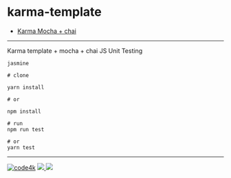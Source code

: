 # karma-template

* [Karma Mocha + chai](https://github.com/code4mk/karma-template/tree/karma-mocha)

---

Karma template + mocha + chai JS  Unit Testing

`jasmine`

```base
# clone

yarn install

# or

npm install

# run
npm run test

# or
yarn test
```


---
[![code4k](https://img.shields.io/badge/Powered-By-blue.svg)]() <a href="https://code4mk.org" ><img src="https://img.shields.io/badge/code4mk-.org-red.svg" > <a href="https://twitter.com/code4mk" ><img src="https://img.shields.io/badge/%40-code4mk-brightgreen.svg" >
